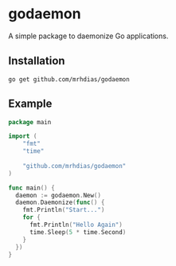 # godaemon
A simple package to daemonize Go applications.

## Installation

	go get github.com/mrhdias/godaemon

## Example
```go
package main

import (
	"fmt"
	"time"
 
	"github.com/mrhdias/godaemon"
)

func main() {
  daemon := godaemon.New()
  daemon.Daemonize(func() {
    fmt.Println("Start...")
    for {
      fmt.Println("Hello Again")
      time.Sleep(5 * time.Second)
    }
  })
}
```
